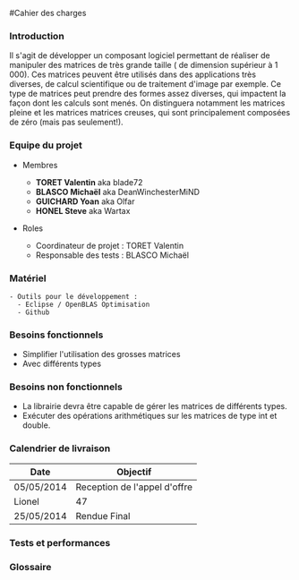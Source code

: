 #Cahier des charges 

### Introduction
Il s'agit de développer un composant logiciel permettant de réaliser de manipuler des matrices de très grande taille ( de dimension supérieur à 1 000). Ces matrices peuvent être utilisés dans des applications très diverses, de calcul scientifique ou de traitement d'image par exemple.
Ce type de matrices peut prendre des formes assez diverses, qui impactent la façon dont les calculs sont menés. On distinguera notamment les matrices pleine et les matrices matrices creuses, qui sont principalement composées de zéro (mais pas seulement!).

### Equipe du projet
* Membres
  - **TORET Valentin** aka blade72
  - **BLASCO Michaël** aka DeanWinchesterMiND
  - **GUICHARD Yoan**  aka Olfar
  - **HONEL Steve**    aka Wartax

* Roles
  - Coordinateur de projet : TORET Valentin 
  - Responsable des tests :  BLASCO Michaël

### Matériel

    - Outils pour le développement :
      - Eclipse / OpenBLAS Optimisation
      - Github
      
  
### Besoins fonctionnels
- Simplifier l'utilisation des grosses matrices
- Avec différents types
  
### Besoins non fonctionnels
- La librairie devra être capable de gérer les matrices de différents types.
- Exécuter des opérations arithmétiques sur les matrices de type int et double.

### Calendrier de livraison

Date    |  Objectif
--------|------
05/05/2014  |   Reception de l'appel d'offre
Lionel  |   47
25/05/2014  |   Rendue Final

### Tests et performances


### Glossaire
